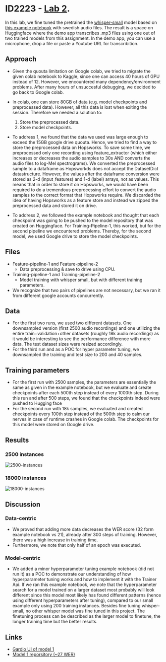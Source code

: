 # ID2223 - [Lab 2](https://github.com/ID2223KTH/id2223kth.github.io/tree/master/assignments/lab2). 

In this lab, we fine tuned the pretrained the [whisper-small](https://huggingface.co/openai/whisper-small) model based on [this example notebook](https://colab.research.google.com/github/sanchit-gandhi/notebooks/blob/main/fine_tune_whisper.ipynb) with swedish audio files. The result is a space on Huggingface where the demo app transcribes .mp3 files using one out of two trained models from this assignment. In the demo app, you can use a microphone, drop a file or paste a Youtube URL for transcribition. 

## Approach

- Given the quouta limitation on Google colab, we tried to migrate the given colab notebook to Kaggle, since one can access 40 hours of GPU instead of 12. However, we encountered many dependency/environment problems. After many hours of unsuccesful debugging, we decided to go back to Google colab.
- In colab, one can store 80GB of data (e.g. model checkpoints and preprocessed data). However, all this data is lost when exiting the session. Therefore we needed a solution to:
  1. Store the preprocessed data.
  2. Store model checkpoints.

- To address 1, we found that the data we used was large enough to exceed the 15GB google drive quouta. Hence, we tried to find a way to store the preprocessed data on Hopsworks. To save some time, we preprocessed only one recording using feature_extractor (which either increases or decreases the audio samples to 30s AND converts the audio files to log-Mel spectrograms). We converted the preprocessed sample to a dataframe as Hopsworkds does not accept the DatasetDict datastructure. However, the values after the dataframe conversion were stored as 2-d (input_features) and 1-d (label) arrays, not as values. This means that in order to store it on Hopsworks, we would have been required to do a tremendous preprocessing effort to convert the audio samples to the correct format that Hopsworks require. We discarded the idea of having Hopsworks as a feature store and instead we zipped the preprocessed data and stored it on drive.
- To address 2, we followed the example notebook and thought that each checkpoint was going to be pushed to the model repository that was created on Huggingface. For Training-Pipeline-1, this worked, but for the second pipeline we encountered problems. Thereby, for the second model, we used Google drive to store the model checkpoints.

## Files

- Feature-pipeline-1 and Feature-pipeline-2
  - Data preprocessing & save to drive using CPU.
- Training-pipeline-1 and Training-pipeline-2
  - Model training with whisper small, but with different training parameters.
 - We recognize that two pairs of pipelines are not necessary, but we ran it from different google accounts concurrently.

## Data

- For the first two runs, we used two different datasets. One downsampled version (first 2500 audio recordings) and one utilizing the entire train+validation+other datasets (roughly 18k audio recordings) as it would be interesting to see the performance difference with more data. The test dataset sizes were resized accordingly. 
- For the third run and as a POC for hyper parameter tuning, we downsampled the training and test size to 200 and 40 samples. 

## Training parameters

- For the first run with 2500 samples, the parameters are essentially the same as given in the example notebook, but we evaluate and create checkpoints after each 500th step instead of every 1000th step. During this run and after 500 steps, we found that the checkpoints indeed were pushed to Hugging face
- For the second run with 18k samples, we evaluated and created checkpoints every 100th step instead of the 500th step to calm our nerves in case of runtime crashes in Google colab. The checkpoints for this model were stored on Google drive.

## Results

### 2500 instances
![2500-instances](https://user-images.githubusercontent.com/50402197/206474496-21791370-5119-4f9e-94f7-f63853c60ba1.PNG)

### 18000 instances
![18000-instances](https://user-images.githubusercontent.com/50402197/206703028-b2979233-f496-48fa-adc2-2b47671d1ce4.jpeg)

## Discussion

### Data-centric

- We proved that adding more data decreases the WER score (32 form example notebook vs 21), already after 300 steps of training. However, there was a high increase in training time. 
- Furthermore, we note that only half of an epoch was executed. 

### Model-centric

- We added a minor hyperparameter tuning example notebook (did not run it) as a POC to demonstrate our understanding of how hyperparameter tuning works and how to implement it with the Trainer Api. If we ran this example notebook, we note that the hyperparameter search for a model trained on a larger dataset most probably will look different since this model most likely has found different patterns (hence using different hyperparameters after tuning), compared to our small example only using 200 training instances. Besides fine tuning whisper-small, no other whisper model was fine tuned in this project. The finetuning process can be described as the larger model to finetune, the longer training time but the better results. 

## Links
* [Gardio UI of model 1](https://huggingface.co/spaces/Akseluhr/whisper-se-auhr)
* [Model 1 reporsitory (~27 WER)](https://huggingface.co/Akseluhr/whisper-small-sv-SE-auhr-v2)
